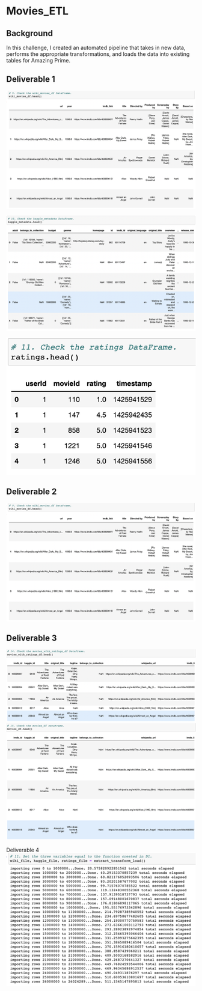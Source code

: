 # Movies_ETL

## Background
In this challenge, I created an automated pipeline that takes in new data, performs the appropriate transformations, and loads the data into existing tables for Amazing Prime.

## Deliverable 1 
![ETL_del1.1](Del_SS/ETL_del1.1.png)

![ETL_del1.2](Del_SS/ETL_del1.2.png)

![ETL_del1.3](Del_SS/ETL_del1.3.png)

## Deliverable 2 
![ETL_del2.1](Del_SS/ETL_del1.1.png)

## Deliverable 3

![ELT_del3.2](Del_SS/ELT_del3.2.png)
![ETL_del3.3](Del_SS/ETL_del3.3.png)

Deliverable 4 
![ETL_Del4.1](Del_SS/ETL_Del4.1.png)
